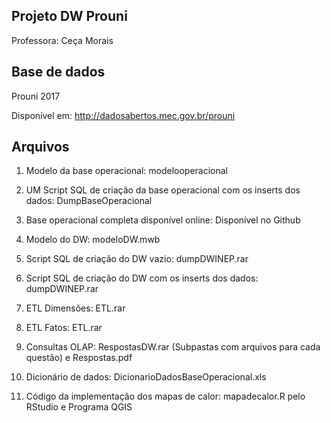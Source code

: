 ## Projeto DW Prouni
Professora: Ceça Morais

## Base de dados

Prouni 2017

Disponível em: http://dadosabertos.mec.gov.br/prouni

## Arquivos

1. Modelo da base operacional: modelooperacional

2. UM Script SQL de criação da base operacional com os inserts dos dados: DumpBaseOperacional

3. Base operacional completa disponível online: Disponível no Github

4. Modelo do DW: modeloDW.mwb

5. Script SQL de criação do DW vazio: dumpDWINEP.rar

6. Script SQL de criação do DW com os inserts dos dados: dumpDWINEP.rar

7. ETL Dimensões: ETL.rar

8. ETL Fatos: ETL.rar

9. Consultas OLAP: RespostasDW.rar (Subpastas com arquivos para cada questão) e Respostas.pdf

10. Dicionário de dados: DicionarioDadosBaseOperacional.xls

11. Código da implementação dos mapas de calor: mapadecalor.R pelo RStudio e Programa QGIS
